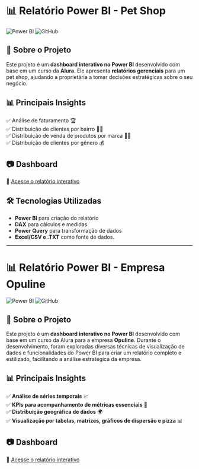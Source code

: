 # 📊 Relatório Power BI - Pet Shop

![Power BI](https://img.shields.io/badge/Power%20BI-FAE61E?style=for-the-badge&logo=power-bi&logoColor=black) 
![GitHub](https://img.shields.io/github/license/seu-usuario/nome-do-repositorio?style=for-the-badge)

## 📌 Sobre o Projeto
Este projeto é um **dashboard interativo no Power BI** desenvolvido com base em um curso da **Alura**. Ele apresenta **relatórios gerenciais** para um pet shop, ajudando a proprietária a tomar decisões estratégicas sobre o seu negócio.

## 📊 Principais Insights
✅ Análise de faturamento 🏆   
✅ Distribuição de clientes por bairro 🐶🐱  
✅ Distribuição de venda de produtos por marca 🐶🐱  
✅ Distribuição de clientes por gênero 💰  

## 📷 Dashboard
🔗 [Acesse o relatório interativo](https://app.powerbi.com/view?r=eyJrIjoiZWU3OTc1NGQtMzE5Ny00OGQ3LTkxZDktNmEzMmFlZmVjMDg4IiwidCI6IjExZGJiZmUyLTg5YjgtNDU0OS1iZTEwLWNlYzM2NGU1OTU1MSIsImMiOjR9)

## 🛠️ Tecnologias Utilizadas
- **Power BI** para criação do relatório
- **DAX** para cálculos e medidas
- **Power Query** para transformação de dados
- **Excel/CSV e .TXT** como fonte de dados.

---

# 📊 Relatório Power BI - Empresa Opuline

![Power BI](https://img.shields.io/badge/Power%20BI-FAE61E?style=for-the-badge&logo=power-bi&logoColor=black) 
![GitHub](https://img.shields.io/github/license/seu-usuario/nome-do-repositorio?style=for-the-badge)

## 📌 Sobre o Projeto  
Este projeto é um **dashboard interativo no Power BI** desenvolvido com base em um curso da Alura para a empresa **Opuline**. Durante o desenvolvimento, foram exploradas diversas técnicas de visualização de dados e funcionalidades do Power BI para criar um relatório completo e estilizado, facilitando a análise estratégica da empresa.  

## 📊 Principais Insights  
✅ **Análise de séries temporais** 📈  
✅ **KPIs para acompanhamento de métricas essenciais** 🎯  
✅ **Distribuição geográfica de dados** 🌍  
✅ **Visualização por tabelas, matrizes, gráficos de dispersão e pizza** 📊  

## 📷 Dashboard  
🔗 [Acesse o relatório interativo](https://app.powerbi.com/view?r=eyJrIjoiNjBiZGJiOTctYTMxNi00Nzk2LTk0YzktNmIxZjcyMDI2MzdkIiwidCI6IjExZGJiZmUyLTg5YjgtNDU0OS1iZTEwLWNlYzM2NGU1OTU1MSIsImMiOjR9)
